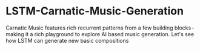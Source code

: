 # LSTM-Carnatic-Music-Generation
Carnatic Music features rich recurrent patterns from a few building blocks - making it a rich playground to explore AI based music generation. Let's see how LSTM can generate new basic compositions
